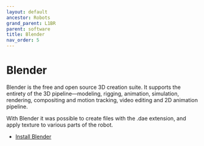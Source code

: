 ```yaml
---
layout: default
ancestor: Robots
grand_parent: L1BR
parent: software
title: Blender
nav_order: 5
---
```


# Blender

Blender is the free and open source 3D creation suite. It supports the entirety of the 3D pipeline—modeling, rigging, animation, simulation, rendering, compositing and motion tracking, video editing and 2D animation pipeline.

With Blender it was possible to create files with the .dae extension, and apply texture to various parts of the robot.

- [Install Blender](https://www.blender.org/download/)